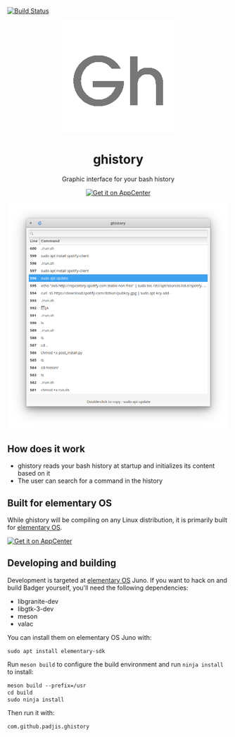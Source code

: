 [![Build Status](https://travis-ci.org/padjis/ghistory.svg?branch=master)](https://travis-ci.org/padjis/ghistory)

<p align="center">
    <img src="data/128/com.github.padjis.ghistory.svg" alt="Icon" />
</p>

<h1 align="center">ghistory</h1>
<p align="center">Graphic interface for your bash history</p>

<p align="center">
  <a href="https://appcenter.elementary.io/com.github.padjis.ghistory"><img src="https://appcenter.elementary.io/badge.svg" alt="Get it on AppCenter" /></a>
</p>

<p align="center">
    <img src="data/window-screenshot.png" alt="Screenshot">
</p>


## How does it work

- ghistory reads your bash history at startup and initializes its content based on it
- The user can search for a command in the history

## Built for elementary OS

While ghistory will be compiling on any Linux distribution, it is primarily
built for [elementary OS].

[![Get it on AppCenter](https://appcenter.elementary.io/badge.svg)][AppCenter]


## Developing and building

Development is targeted at [elementary OS] Juno. If you want to hack on and
build Badger yourself, you'll need the following dependencies:

* libgranite-dev
* libgtk-3-dev
* meson
* valac

You can install them on elementary OS Juno with:

```shell
sudo apt install elementary-sdk
```

Run `meson build` to configure the build environment and run `ninja install`
to install:

```shell
meson build --prefix=/usr
cd build
sudo ninja install
```

Then run it with:

```shell
com.github.padjis.ghistory
```

[elementary OS]: https://elementary.io
[AppCenter]: https://appcenter.elementary.io/com.github.padjis.ghistory
